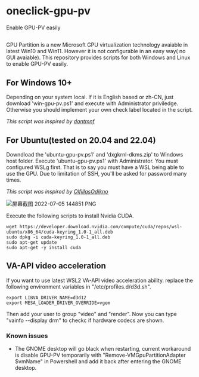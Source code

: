 # oneclick-gpu-pv
Enable GPU-PV easily

##
GPU Partition is a new Microsoft GPU virtualization technology avaiable in latest Win10 and Win11. However it is not configurable in an easy way( no GUI avaiable). This repository provides scripts for both Windows and Linux to enable GPU-PV easily.

## For Windows 10+
Depending on your system local. If it is English based or zh-CN, just download 'win-gpu-pv.ps1' and execute with Administrator priviledge. Otherwise you should implement your own check label located in the script.

_This script was inspired by [dantmnf](https://gist.github.com/dantmnf/9bf9972c1ad49029cbdc2e40f1b7ac51)_

## For Ubuntu(tested on 20.04 and 22.04)
Downdload the 'ubuntu-gpu-pv.ps1' and 'dxgkrnl-dkms.zip' to Windows host folder. Execute 'ubuntu-gpu-pv.ps1' with Administrator. You must configured WSLg first. That is to say you must have a WSL being able to use the GPU. Due to limitation of SSH, you'll be asked for password many times.

_This script was inspired by [OlfillasOdikno](https://gist.github.com/OlfillasOdikno/f87a4444f00984625558dad053255ace)_

![屏幕截图 2022-07-05 144851 PNG](https://user-images.githubusercontent.com/2093588/179666690-01e4252a-9c97-44ca-a5cf-5dc627fb471b.jpg)

Execute the following scripts to install Nvidia CUDA.
```
wget https://developer.download.nvidia.com/compute/cuda/repos/wsl-ubuntu/x86_64/cuda-keyring_1.0-1_all.deb
sudo dpkg -i cuda-keyring_1.0-1_all.deb
sudo apt-get update
sudo apt-get -y install cuda
```

## VA-API video acceleration
If you want to use latest WSL2 VA-API video acceleration ability. replace the following environment variables in "/etc/profiles.d/d3d.sh".
```
export LIBVA_DRIVER_NAME=d3d12
export MESA_LOADER_DRIVER_OVERRIDE=vgem
```
Then add your user to group "video" and "render". Now you can type "vainfo --display drm" to checkc if hardware codecs are shown.

### Known issues
* The GNOME desktop will go black when restarting, current workaround is disable GPU-PV temporarily with "Remove-VMGpuPartitionAdapter $vmName" in Powershell and add it back after entering the GNOME desktop.
